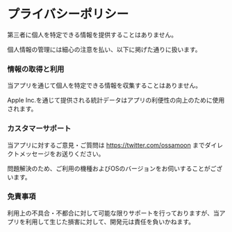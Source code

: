 # プライバシーポリシー

第三者に個人を特定できる情報を提供することはありません。

個人情報の管理には細心の注意を払い、以下に掲げた通りに扱います。


### 情報の取得と利用

当アプリを通じて個人を特定できる情報を収集することはありません。

Apple Inc.を通じて提供される統計データはアプリの利便性の向上のために使用されます。


### カスタマーサポート

当アプリに対するご意見・ご質問は https://twitter.com/ossamoon までダイレクトメッセージをお送りください。

問題解決のため、ご利用の機種およびOSのバージョンをお伺いすることがございます。


### 免責事項

利用上の不具合・不都合に対して可能な限りサポートを行っておりますが、当アプリを利用して生じた損害に対して、開発元は責任を負いかねます。
